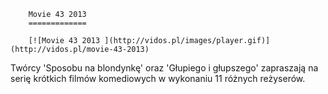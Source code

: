 
        Movie 43 2013 
        =============
        
        [![Movie 43 2013 ](http://vidos.pl/images/player.gif)](http://vidos.pl/movie-43-2013)
        
        
 Twórcy 'Sposobu na blondynkę' oraz 'Głupiego i głupszego' zapraszają na serię krótkich filmów komediowych w wykonaniu 11 różnych reżyserów.
    